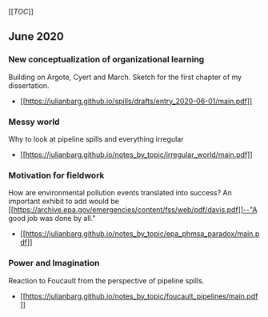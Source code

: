 [[_TOC_]]

## June 2020

### New conceptualization of organizational learning

Building on Argote, Cyert and March. Sketch for the first chapter of my dissertation.

* [[https://julianbarg.github.io/spills/drafts/entry_2020-06-01/main.pdf]]

### Messy world

Why to look at pipeline spills and everything irregular

* [[https://julianbarg.github.io/notes_by_topic/irregular_world/main.pdf]]

### Motivation for fieldwork

How are environmental pollution events translated into success? An important exhibit to add would be [[https://archive.epa.gov/emergencies/content/fss/web/pdf/davis.pdf]]--"A good job was done by all."

* [[https://julianbarg.github.io/notes_by_topic/epa_phmsa_paradox/main.pdf]]

### Power and Imagination

Reaction to Foucault from the perspective of pipeline spills.

* [[https://julianbarg.github.io/notes_by_topic/foucault_pipelines/main.pdf]]